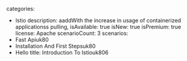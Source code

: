 categories:
  - Istio
description:
  aaddWith the increase in usage of containerized applicationss pulling,
isAvailable: true
isNew: true
isPremium: true
license: Apache
scenarioCount: 3
scenarios:
  - Fast Apiuk80
  - Installation And First Stepsuk80
  - Hello
title: Introduction To Istiouk806
